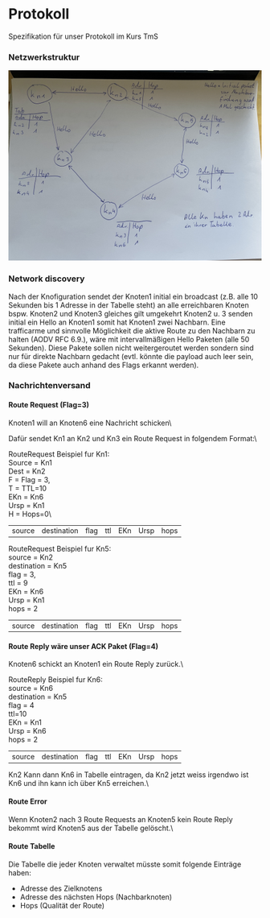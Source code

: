 
# Protokoll
Spezifikation für unser Protokoll im Kurs TmS


### Netzwerkstruktur
![Netzwerk.jpeg](Netzwerk.jpeg)

### Network discovery
Nach der Knofiguration sendet der Knoten1 initial ein broadcast (z.B. alle 10 Sekunden bis 1 Adresse in der Tabelle steht) an alle erreichbaren Knoten bspw. Knoten2 und Knoten3 gleiches gilt umgekehrt Knoten2 u. 3 senden initial ein Hello an Knoten1 somit hat Knoten1 zwei Nachbarn. Eine trafficarme und sinnvolle Möglichkeit die aktive Route zu den Nachbarn zu halten (AODV RFC 6.9.), wäre mit intervallmäßigen Hello Paketen (alle 50 Sekunden). Diese Pakete sollen nicht weitergeroutet werden sondern sind nur für direkte Nachbarn gedacht (evtl. könnte die payload auch leer sein, da diese Pakete auch anhand des Flags erkannt werden). 


### Nachrichtenversand
#### Route Request (Flag=3)
Knoten1 will an Knoten6 eine Nachricht schicken\

Dafür sendet Kn1 an Kn2 und Kn3 ein Route Request in folgendem Format:\

RouteRequest Beispiel fur Kn1:\
Source = Kn1\
Dest = Kn2\
F = Flag = 3,\
T = TTL=10\
EKn = Kn6\
Ursp = Kn1\
H = Hops=0\

|  |  |  |  |  |  |  |
|--|--|--|--|--|--|--|
| source | destination |flag|ttl|EKn|Ursp|hops

RouteRequest Beispiel fur Kn5:\
source = Kn2\
destination = Kn5\
flag = 3,\
ttl = 9\
EKn = Kn6\
Ursp = Kn1\
hops = 2

|  |  |  |  |  |  |  |
|--|--|--|--|--|--|--|
| source | destination |flag|ttl|EKn|Ursp|hops


#### Route Reply wäre unser ACK Paket (Flag=4)
Knoten6 schickt an Knoten1 ein Route Reply zurück.\

RouteReply Beispiel fur Kn6:\
source = Kn6\
destination = Kn5\
flag = 4\
ttl=10\
EKn = Kn1\
Ursp = Kn6\
hops = 2

|  |  |  |  |  |  |  |
|--|--|--|--|--|--|--|
| source | destination |flag|ttl|EKn|Ursp|hops

Kn2 Kann dann Kn6 in Tabelle eintragen, da Kn2 jetzt weiss irgendwo ist Kn6 und ihn kann ich über Kn5 erreichen.\

#### Route Error

Wenn Knoten2 nach 3 Route Requests an Knoten5 kein Route Reply bekommt wird Knoten5 aus der Tabelle gelöscht.\

#### Route Tabelle
Die Tabelle die jeder Knoten verwaltet müsste somit folgende Einträge haben:
* Adresse des Zielknotens  
* Adresse des nächsten Hops (Nachbarknoten)   
* Hops (Qualität der Route)  
 
